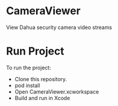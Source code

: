 # CameraViewer
View Dahua security camera video streams

# Run Project
To run the project:

* Clone this repository.
* pod install
* Open CameraViewer.xcworkspace
* Build and run in Xcode
